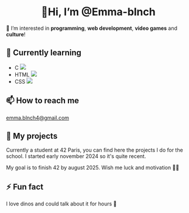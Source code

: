 <h1 align="center"> 👋<strong>Hi, I’m @Emma-blnch</strong> </h1>

👀 I’m interested in **programming**, **web development**, **video games** and **culture**!

## 🌱 **Currently learning** 
- C ![](https://geps.dev/progress/20)
- HTML ![](https://geps.dev/progress/40)
- CSS ![](https://geps.dev/progress/30)

## 📫 **How to reach me** 
emma.blnch4@gmail.com

## 💾 **My projects**
Currently a student at 42 Paris, you can find here the projects I do for the school.
I started early november 2024 so it's quite recent.

My goal is to finish 42 by august 2025. Wish me luck and motivation 💪✨

## ⚡ **Fun fact**
I love dinos and could talk about it for hours 🦕


<!---
Emma-blnch/Emma-blnch is a ✨ special ✨ repository because its `README.md` (this file) appears on your GitHub profile.
You can click the Preview link to take a look at your changes.
--->

